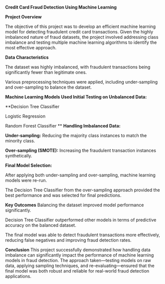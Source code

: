 **Credit Card Fraud Detection Using Machine Learning**


**Project Overview**


The objective of this project was to develop an efficient machine learning model for detecting fraudulent credit card transactions. Given the highly imbalanced nature of fraud datasets, the project involved addressing class imbalance and testing multiple machine learning algorithms to identify the most effective approach.

**Data Characteristics**


The dataset was highly imbalanced, with fraudulent transactions being significantly fewer than legitimate ones.

Various preprocessing techniques were applied, including under-sampling and over-sampling to balance the dataset.

**Machine Learning Models Used
Initial Testing on Unbalanced Data:**

**Decision Tree Classifier

Logistic Regression

Random Forest Classifier
**
**Handling Imbalanced Data:**

**Under-sampling:** Reducing the majority class instances to match the minority class.

**Over-sampling (SMOTE):** Increasing the fraudulent transaction instances synthetically.

**Final Model Selection:**

After applying both under-sampling and over-sampling, machine learning models were re-run.

The Decision Tree Classifier from the over-sampling approach provided the best performance and was selected for final predictions.

**Key Outcomes**
Balancing the dataset improved model performance significantly.

Decision Tree Classifier outperformed other models in terms of predictive accuracy on the balanced dataset.

The final model was able to detect fraudulent transactions more effectively, reducing false negatives and improving fraud detection rates.

**Conclusion**
This project successfully demonstrated how handling data imbalance can significantly impact the performance of machine learning models in fraud detection. The approach taken—testing models on raw data, applying sampling techniques, and re-evaluating—ensured that the final model was both robust and reliable for real-world fraud detection applications.
